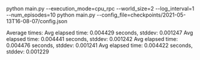python main.py --execution_mode=cpu_rpc --world_size=2 --log_interval=1 --num_episodes=10
python main.py --config_file=checkpoints/2021-05-13T16-08-07/config.json

Average times:
Avg elapsed time: 0.004429 seconds, stddev: 0.001247
Avg elapsed time: 0.004441 seconds, stddev: 0.001242
Avg elapsed time: 0.004476 seconds, stddev: 0.001241
Avg elapsed time: 0.004422 seconds, stddev: 0.001229